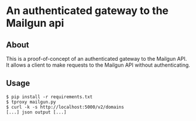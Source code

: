 
# An authenticated gateway to the Mailgun api


## About

This is a proof-of-concept of an authenticated gateway to the Mailgun API. It allows a client to make requests to the Mailgun API without authenticating.


## Usage

    $ pip install -r requirements.txt
    $ tproxy mailgun.py
    $ curl -k -s http://localhost:5000/v2/domains
    [...] json output [...]

